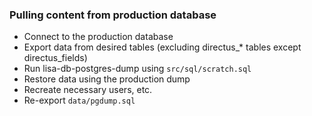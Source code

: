 ### Pulling content from production database

- Connect to the production database
- Export data from desired tables (excluding directus\_\* tables except directus_fields)
- Run lisa-db-postgres-dump using `src/sql/scratch.sql`
- Restore data using the production dump
- Recreate necessary users, etc.
- Re-export `data/pgdump.sql`
